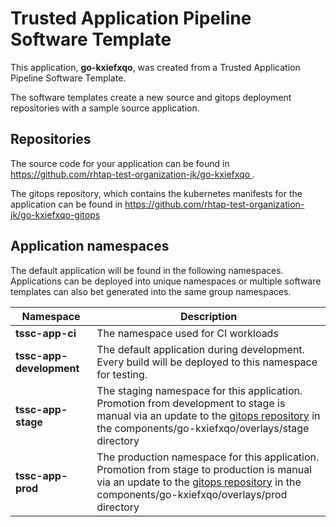 # Trusted Application Pipeline Software Template

This application, **go-kxiefxqo**, was created from a Trusted Application Pipeline Software Template.

The software templates create a new source and gitops deployment repositories with a sample source application. 

## Repositories

The source code for your application can be found in [https://github.com/rhtap-test-organization-jk/go-kxiefxqo ](https://github.com/rhtap-test-organization-jk/go-kxiefxqo ).
 
The gitops repository, which contains the kubernetes manifests for the application can be found in 
[https://github.com/rhtap-test-organization-jk/go-kxiefxqo-gitops ](https://github.com/rhtap-test-organization-jk/go-kxiefxqo-gitops ) 

## Application namespaces 

The default application will be found in the following namespaces. Applications can be deployed into unique namespaces or multiple software templates can also bet generated into the same group namespaces.  

|  Namespace   |  Description   |  
| -------- | -------- |
| **tssc-app-ci** | The namespace used for CI workloads |
| **tssc-app-development** | The default application during development. Every build will be deployed to this namespace for testing. |
| **tssc-app-stage** | The staging namespace for this application. Promotion from development to stage is manual via an update to the [gitops repository](https://github.com/rhtap-test-organization-jk/go-kxiefxqo-gitops ) in the components/go-kxiefxqo/overlays/stage directory |
| **tssc-app-prod** | The production namespace for this application. Promotion from stage to production is manual via an update to the [gitops repository](https://github.com/rhtap-test-organization-jk/go-kxiefxqo-gitops ) in the components/go-kxiefxqo/overlays/prod directory |